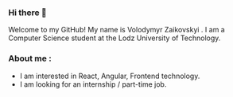 ### Hi there 👋

Welcome to my GitHub! My name is Volodymyr Zaikovskyi . I am a Computer Science student at the Lodz University of Technology.

### About me :
- I am interested in React, Angular, Frontend technology.
- I am looking for an internship / part-time job.



<!--
**Weniasss/Weniasss** is a ✨ _special_ ✨ repository because its `README.md` (this file) appears on your GitHub profile.

Here are some ideas to get you started:

- 🔭 I’m currently working on ...
- 🌱 I’m currently learning ...
- 👯 I’m looking to collaborate on ...
- 🤔 I’m looking for help with ...
- 💬 Ask me about ...
- 📫 How to reach me: ...
- 😄 Pronouns: ...
- ⚡ Fun fact: ...
-->
